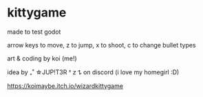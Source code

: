 # kittygame

made to test godot 

arrow keys to move, z to jump, x to shoot, c to change bullet types

art & coding by koi (me!)

idea by ₊˚ ☆JUP!T3R ᶻ 𝗓 𐰁 on discord (i love my homegirl :D)

https://koimaybe.itch.io/wizardkittygame
